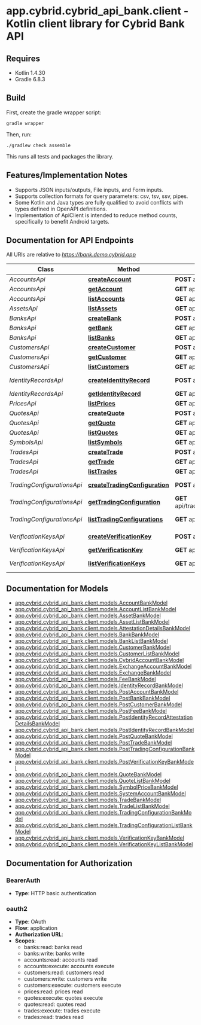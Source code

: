 # app.cybrid.cybrid_api_bank.client - Kotlin client library for Cybrid Bank API

## Requires

* Kotlin 1.4.30
* Gradle 6.8.3

## Build

First, create the gradle wrapper script:

```
gradle wrapper
```

Then, run:

```
./gradlew check assemble
```

This runs all tests and packages the library.

## Features/Implementation Notes

* Supports JSON inputs/outputs, File inputs, and Form inputs.
* Supports collection formats for query parameters: csv, tsv, ssv, pipes.
* Some Kotlin and Java types are fully qualified to avoid conflicts with types defined in OpenAPI definitions.
* Implementation of ApiClient is intended to reduce method counts, specifically to benefit Android targets.

<a name="documentation-for-api-endpoints"></a>
## Documentation for API Endpoints

All URIs are relative to *https://bank.demo.cybrid.app*

Class | Method | HTTP request | Description
------------ | ------------- | ------------- | -------------
*AccountsApi* | [**createAccount**](docs/AccountsApi.md#createaccount) | **POST** api/accounts | Create Account
*AccountsApi* | [**getAccount**](docs/AccountsApi.md#getaccount) | **GET** api/accounts/{account_guid} | Get Account
*AccountsApi* | [**listAccounts**](docs/AccountsApi.md#listaccounts) | **GET** api/accounts | List Accounts
*AssetsApi* | [**listAssets**](docs/AssetsApi.md#listassets) | **GET** api/assets | Get assets list
*BanksApi* | [**createBank**](docs/BanksApi.md#createbank) | **POST** api/banks | Create Bank
*BanksApi* | [**getBank**](docs/BanksApi.md#getbank) | **GET** api/banks/{bank_guid} | Get Bank
*BanksApi* | [**listBanks**](docs/BanksApi.md#listbanks) | **GET** api/banks | Get banks list
*CustomersApi* | [**createCustomer**](docs/CustomersApi.md#createcustomer) | **POST** api/customers | Create Customer
*CustomersApi* | [**getCustomer**](docs/CustomersApi.md#getcustomer) | **GET** api/customers/{customer_guid} | Get Customer
*CustomersApi* | [**listCustomers**](docs/CustomersApi.md#listcustomers) | **GET** api/customers | Get customers list
*IdentityRecordsApi* | [**createIdentityRecord**](docs/IdentityRecordsApi.md#createidentityrecord) | **POST** api/identity_records | Create Identity Record
*IdentityRecordsApi* | [**getIdentityRecord**](docs/IdentityRecordsApi.md#getidentityrecord) | **GET** api/identity_records/{identity_record_guid} | Get Identity Record
*PricesApi* | [**listPrices**](docs/PricesApi.md#listprices) | **GET** api/prices | Get Price
*QuotesApi* | [**createQuote**](docs/QuotesApi.md#createquote) | **POST** api/quotes | Create Quote
*QuotesApi* | [**getQuote**](docs/QuotesApi.md#getquote) | **GET** api/quotes/{quote_guid} | Get Quote
*QuotesApi* | [**listQuotes**](docs/QuotesApi.md#listquotes) | **GET** api/quotes | Get quotes list
*SymbolsApi* | [**listSymbols**](docs/SymbolsApi.md#listsymbols) | **GET** api/symbols | Get Symbols list
*TradesApi* | [**createTrade**](docs/TradesApi.md#createtrade) | **POST** api/trades | Create Trade
*TradesApi* | [**getTrade**](docs/TradesApi.md#gettrade) | **GET** api/trades/{trade_guid} | Get Trade
*TradesApi* | [**listTrades**](docs/TradesApi.md#listtrades) | **GET** api/trades | Get trades list
*TradingConfigurationsApi* | [**createTradingConfiguration**](docs/TradingConfigurationsApi.md#createtradingconfiguration) | **POST** api/trading_configurations | Create TradingConfiguration
*TradingConfigurationsApi* | [**getTradingConfiguration**](docs/TradingConfigurationsApi.md#gettradingconfiguration) | **GET** api/trading_configurations/{trading_configuration_guid} | Get TradingConfiguration
*TradingConfigurationsApi* | [**listTradingConfigurations**](docs/TradingConfigurationsApi.md#listtradingconfigurations) | **GET** api/trading_configurations | List trading configurations
*VerificationKeysApi* | [**createVerificationKey**](docs/VerificationKeysApi.md#createverificationkey) | **POST** api/bank_verification_keys | Create VerificationKey
*VerificationKeysApi* | [**getVerificationKey**](docs/VerificationKeysApi.md#getverificationkey) | **GET** api/bank_verification_keys/{verification_key_guid} | Get VerificationKey
*VerificationKeysApi* | [**listVerificationKeys**](docs/VerificationKeysApi.md#listverificationkeys) | **GET** api/bank_verification_keys | Get Verification Keys list


<a name="documentation-for-models"></a>
## Documentation for Models

 - [app.cybrid.cybrid_api_bank.client.models.AccountBankModel](docs/AccountBankModel.md)
 - [app.cybrid.cybrid_api_bank.client.models.AccountListBankModel](docs/AccountListBankModel.md)
 - [app.cybrid.cybrid_api_bank.client.models.AssetBankModel](docs/AssetBankModel.md)
 - [app.cybrid.cybrid_api_bank.client.models.AssetListBankModel](docs/AssetListBankModel.md)
 - [app.cybrid.cybrid_api_bank.client.models.AttestationDetailsBankModel](docs/AttestationDetailsBankModel.md)
 - [app.cybrid.cybrid_api_bank.client.models.BankBankModel](docs/BankBankModel.md)
 - [app.cybrid.cybrid_api_bank.client.models.BankListBankModel](docs/BankListBankModel.md)
 - [app.cybrid.cybrid_api_bank.client.models.CustomerBankModel](docs/CustomerBankModel.md)
 - [app.cybrid.cybrid_api_bank.client.models.CustomerListBankModel](docs/CustomerListBankModel.md)
 - [app.cybrid.cybrid_api_bank.client.models.CybridAccountBankModel](docs/CybridAccountBankModel.md)
 - [app.cybrid.cybrid_api_bank.client.models.ExchangeAccountBankModel](docs/ExchangeAccountBankModel.md)
 - [app.cybrid.cybrid_api_bank.client.models.ExchangeBankModel](docs/ExchangeBankModel.md)
 - [app.cybrid.cybrid_api_bank.client.models.FeeBankModel](docs/FeeBankModel.md)
 - [app.cybrid.cybrid_api_bank.client.models.IdentityRecordBankModel](docs/IdentityRecordBankModel.md)
 - [app.cybrid.cybrid_api_bank.client.models.PostAccountBankModel](docs/PostAccountBankModel.md)
 - [app.cybrid.cybrid_api_bank.client.models.PostBankBankModel](docs/PostBankBankModel.md)
 - [app.cybrid.cybrid_api_bank.client.models.PostCustomerBankModel](docs/PostCustomerBankModel.md)
 - [app.cybrid.cybrid_api_bank.client.models.PostFeeBankModel](docs/PostFeeBankModel.md)
 - [app.cybrid.cybrid_api_bank.client.models.PostIdentityRecordAttestationDetailsBankModel](docs/PostIdentityRecordAttestationDetailsBankModel.md)
 - [app.cybrid.cybrid_api_bank.client.models.PostIdentityRecordBankModel](docs/PostIdentityRecordBankModel.md)
 - [app.cybrid.cybrid_api_bank.client.models.PostQuoteBankModel](docs/PostQuoteBankModel.md)
 - [app.cybrid.cybrid_api_bank.client.models.PostTradeBankModel](docs/PostTradeBankModel.md)
 - [app.cybrid.cybrid_api_bank.client.models.PostTradingConfigurationBankModel](docs/PostTradingConfigurationBankModel.md)
 - [app.cybrid.cybrid_api_bank.client.models.PostVerificationKeyBankModel](docs/PostVerificationKeyBankModel.md)
 - [app.cybrid.cybrid_api_bank.client.models.QuoteBankModel](docs/QuoteBankModel.md)
 - [app.cybrid.cybrid_api_bank.client.models.QuoteListBankModel](docs/QuoteListBankModel.md)
 - [app.cybrid.cybrid_api_bank.client.models.SymbolPriceBankModel](docs/SymbolPriceBankModel.md)
 - [app.cybrid.cybrid_api_bank.client.models.SystemAccountBankModel](docs/SystemAccountBankModel.md)
 - [app.cybrid.cybrid_api_bank.client.models.TradeBankModel](docs/TradeBankModel.md)
 - [app.cybrid.cybrid_api_bank.client.models.TradeListBankModel](docs/TradeListBankModel.md)
 - [app.cybrid.cybrid_api_bank.client.models.TradingConfigurationBankModel](docs/TradingConfigurationBankModel.md)
 - [app.cybrid.cybrid_api_bank.client.models.TradingConfigurationListBankModel](docs/TradingConfigurationListBankModel.md)
 - [app.cybrid.cybrid_api_bank.client.models.VerificationKeyBankModel](docs/VerificationKeyBankModel.md)
 - [app.cybrid.cybrid_api_bank.client.models.VerificationKeyListBankModel](docs/VerificationKeyListBankModel.md)


<a name="documentation-for-authorization"></a>
## Documentation for Authorization

<a name="BearerAuth"></a>
### BearerAuth

- **Type**: HTTP basic authentication

<a name="oauth2"></a>
### oauth2

- **Type**: OAuth
- **Flow**: application
- **Authorization URL**: 
- **Scopes**: 
  - banks:read: banks read
  - banks:write: banks write
  - accounts:read: accounts read
  - accounts:execute: accounts execute
  - customers:read: customers read
  - customers:write: customers write
  - customers:execute: customers execute
  - prices:read: prices read
  - quotes:execute: quotes execute
  - quotes:read: quotes read
  - trades:execute: trades execute
  - trades:read: trades read

